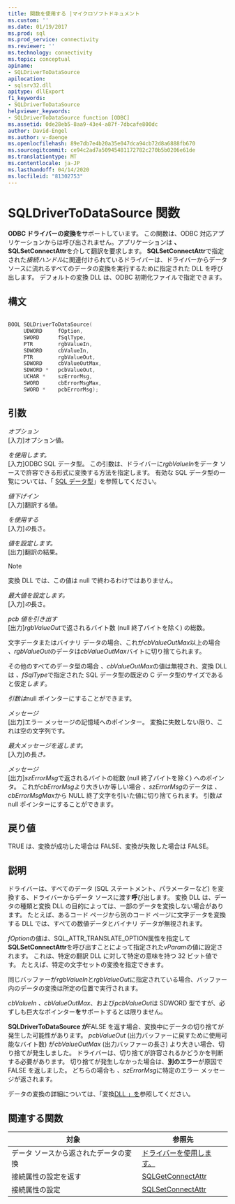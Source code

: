 ```yaml
---
title: 関数を使用する |マイクロソフトドキュメント
ms.custom: ''
ms.date: 01/19/2017
ms.prod: sql
ms.prod_service: connectivity
ms.reviewer: ''
ms.technology: connectivity
ms.topic: conceptual
apiname:
- SQLDriverToDataSource
apilocation:
- sqlsrv32.dll
apitype: dllExport
f1_keywords:
- SQLDriverToDataSource
helpviewer_keywords:
- SQLDriverToDataSource function [ODBC]
ms.assetid: 0de28eb5-8aa9-43e4-a87f-7dbcafe800dc
author: David-Engel
ms.author: v-daenge
ms.openlocfilehash: 89e7db7e4b20a35e047dca94cb72d8a6888fb670
ms.sourcegitcommit: ce94c2ad7a50945481172782c270b5b0206e61de
ms.translationtype: MT
ms.contentlocale: ja-JP
ms.lasthandoff: 04/14/2020
ms.locfileid: "81302753"
---
```

# <a name="sqldrivertodatasource-function"></a>SQLDriverToDataSource 関数
**ODBC ドライバーの変換を**サポートしています。 この関数は、ODBC 対応アプリケーションからは呼び出されません。アプリケーションは **、SQLSetConnectAttr**を介して翻訳を要求します。 **SQLSetConnectAttr**で指定された*接続ハンドル*に関連付けられているドライバーは、ドライバーからデータ ソースに流れるすべてのデータの変換を実行するために指定された DLL を呼び出します。 デフォルトの変換 DLL は、ODBC 初期化ファイルで指定できます。  
  
## <a name="syntax"></a>構文  
  
```cpp  
  
BOOL SQLDriverToDataSource(  
     UDWORD     fOption,  
     SWORD      fSqlType,  
     PTR        rgbValueIn,  
     SDWORD     cbValueIn,  
     PTR        rgbValueOut,  
     SDWORD     cbValueOutMax,  
     SDWORD *   pcbValueOut,  
     UCHAR *    szErrorMsg,  
     SWORD      cbErrorMsgMax,  
     SWORD *    pcbErrorMsg);  
```  
  
## <a name="arguments"></a>引数  
 *オプション*  
 [入力]オプション値。  
  
 *を使用します。*  
 [入力]ODBC SQL データ型。 この引数は、ドライバーに*rgbValueIn*をデータ ソースで許容できる形式に変換する方法を指定します。 有効な SQL データ型の一覧については、「 [SQL データ型](../../../odbc/reference/appendixes/sql-data-types.md)」を参照してください。  
  
 *値下げイン*  
 [入力]翻訳する値。  
  
 *を使用する*  
 [入力]*の*長さ。  
  
 *値を設定します。*  
 [出力]翻訳の結果。  
  
> [!NOTE]  
>  変換 DLL では、この値は null で終わるわけではありません。  
  
 *最大値を設定します。*  
 [入力]*の*長さ。  
  
 *pcb 値を引き出す*  
 [出力]*rgbValueOut*で返されるバイト数 (null 終了バイトを除く) の総数。  
  
 文字データまたはバイナリ データの場合、これが*cbValueOutMax*以上の場合 *、rgbValueOut*のデータは*cbValueOutMax*バイトに切り捨てられます。  
  
 その他のすべてのデータ型の場合 *、cbValueOutMax*の値は無視され、変換 DLL は *、fSqlType*で指定された SQL データ型の既定の C データ型のサイズであると仮定*します*。  
  
 *引数は*null ポインターにすることができます。  
  
 *メッセージ*  
 [出力]エラー メッセージの記憶域へのポインター。 変換に失敗しない限り、これは空の文字列です。  
  
 *最大メッセージを返します。*  
 [入力]の長*さ。*  
  
 *メッセージ*  
 [出力]*szErrorMsg*で返されるバイトの総数 (null 終了バイトを除く) へのポインタ。 これが*cbErrorMsg*より大きいか等しい場合 *、szErrorMsg*のデータは *、cbErrorMsgMax*から NULL 終了文字を引いた値に切り捨てられます。 引数*は*null ポインターにすることができます。  
  
## <a name="returns"></a>戻り値  
 TRUE は、変換が成功した場合は FALSE、変換が失敗した場合は FALSE。  
  
## <a name="comments"></a>説明  
 ドライバーは、すべてのデータ (SQL ステートメント、パラメーターなど) を変換する、ドライバーからデータ ソースに渡す**呼**び出します。 変換 DLL は、データの種類と変換 DLL の目的によっては、一部のデータを変換しない場合があります。 たとえば、あるコード ページから別のコード ページに文字データを変換する DLL では、すべての数値データとバイナリ データが無視されます。  
  
 *fOption*の値は、SQL_ATTR_TRANSLATE_OPTION属性を指定して**SQLSetConnectAttr**を呼び出すことによって指定された*vParam*の値に設定されます。 これは、特定の翻訳 DLL に対して特定の意味を持つ 32 ビット値です。 たとえば、特定の文字セットの変換を指定できます。  
  
 同じバッファーが*rgbValueIn*と*rgbValueOut*に指定されている場合、バッファー内のデータの変換は所定の位置で実行されます。  
  
 *cbValueIn* *、cbValueOutMax*、および*pcbValueOut*は SDWORD 型ですが、必ずしも巨大なポインター**を**サポートするとは限りません。  
  
 **SQLDriverToDataSource が**FALSE を返す場合、変換中にデータの切り捨てが発生した可能性があります。 *pcbValueOut* (出力バッファーに戻すために使用可能なバイト数) が*cbValueOutMax* (出力バッファーの長さ) より大きい場合、切り捨てが発生しました。 ドライバーは、切り捨てが許容されるかどうかを判断する必要があります。 切り捨てが発生しなかった場合は、**別のエラー**が原因で FALSE を返しました。 どちらの場合も *、szErrorMsg*に特定のエラー メッセージが返されます。  
  
 データの変換の詳細については、「変換[DLL 」を](../../../odbc/reference/develop-app/translation-dlls.md)参照してください。  
  
## <a name="related-functions"></a>関連する関数  
  
|対象|参照先|  
|---------------------------|---------|  
|データ ソースから返されたデータの変換|[ドライバーを使用します。](../../../odbc/reference/syntax/sqldatasourcetodriver-function.md)|  
|接続属性の設定を返す|[SQLGetConnectAttr](../../../odbc/reference/syntax/sqlgetconnectattr-function.md)|  
|接続属性の設定|[SQLSetConnectAttr](../../../odbc/reference/syntax/sqlsetconnectattr-function.md)|
